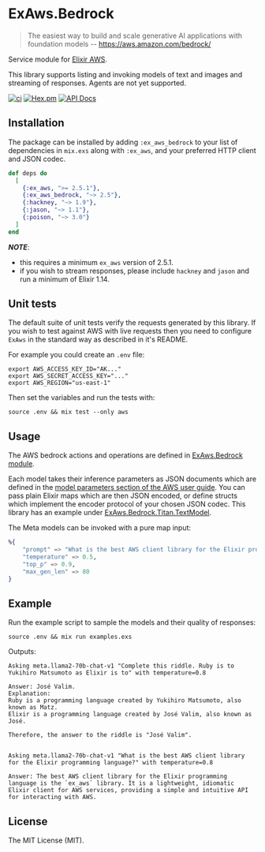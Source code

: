 # ExAws.Bedrock

> The easiest way to build and scale generative AI applications with foundation models
> -- https://aws.amazon.com/bedrock/

Service module for [Elixir AWS](https://github.com/ex-aws/ex_aws).

This library supports listing and invoking models of text and images and streaming of responses. Agents are not yet supported.

[![ci](https://github.com/devstopfix/ex_aws_bedrock/actions/workflows/ci.yml/badge.svg)](https://github.com/devstopfix/ex_aws_bedrock/actions/workflows/ci.yml)
[![Hex.pm](https://img.shields.io/hexpm/v/ex_aws_bedrock.svg?style=flat-square)](https://hex.pm/packages/ex_aws_bedrock)
[![API Docs](https://img.shields.io/badge/api-docs-MediumOrange.svg?style=flat)](https://hexdocs.pm/ex_aws_bedrock/ExAws.Bedrock.html)

## Installation

The package can be installed by adding `:ex_aws_bedrock` to your list of dependencies in `mix.exs`
along with `:ex_aws`, and your preferred HTTP client and JSON codec.

```elixir
def deps do
  [
    {:ex_aws, ">= 2.5.1"},
    {:ex_aws_bedrock, "~> 2.5"},
    {:hackney, "~> 1.9"},
    {:jason, "~> 1.1"},
    {:poison, "~> 3.0"}
  ]
end
```

***NOTE***:

* this requires a minimum `ex_aws` version of 2.5.1.
* if you wish to stream responses, please include `hackney` and `jason` and run a minimum of Elixir 1.14.

## Unit tests

The default suite of unit tests verify the requests generated by this library. 
If you wish to test against AWS with live requests then you need to 
configure `ExAws` in the standard way as described in it's README.

For example you could create an `.env` file:

    export AWS_ACCESS_KEY_ID="AK..."
    export AWS_SECRET_ACCESS_KEY="..."
    export AWS_REGION="us-east-1"
    
Then set the variables and run the tests with:

    source .env && mix test --only aws

## Usage

The AWS bedrock actions and operations are defined in [ExAws.Bedrock module][mod].

Each model takes their inference parameters as JSON documents which are defined 
in the [model parameters section of the AWS user guide][models]. You can pass 
plain Elixir maps which are then JSON encoded, or define structs which implement
the encoder protocol of your chosen JSON codec. This library has an example
under [ExAws.Bedrock.Titan.TextModel](lib/ex_aws/bedrock/titan/text_model.ex).

The Meta models can be invoked with a pure map input:

```elixir
%{
    "prompt" => "What is the best AWS client library for the Elixir programming language?",
    "temperature" => 0.5,
    "top_p" => 0.9,
    "max_gen_len" => 80
}
```

## Example

Run the example script to sample the models and their quality of responses:

    source .env && mix run examples.exs    

Outputs:

    Asking meta.llama2-70b-chat-v1 "Complete this riddle. Ruby is to Yukihiro Matsumoto as Elixir is to" with temperature=0.8

    Answer: José Valim.
    Explanation:
    Ruby is a programming language created by Yukihiro Matsumoto, also known as Matz.
    Elixir is a programming language created by José Valim, also known as José.

    Therefore, the answer to the riddle is "José Valim".


    Asking meta.llama2-70b-chat-v1 "What is the best AWS client library for the Elixir programming language?" with temperature=0.8

    Answer: The best AWS client library for the Elixir programming language is the `ex_aws` library. It is a lightweight, idiomatic Elixir client for AWS services, providing a simple and intuitive API for interacting with AWS.

## License

The MIT License (MIT).

[json]: https://hexdocs.pm/jason/Jason.Encoder.html
[mod]: https://hexdocs.pm/ex_aws_bedrock/ExAws.Bedrock.html
[models]: https://docs.aws.amazon.com/bedrock/latest/userguide/model-parameters.html
